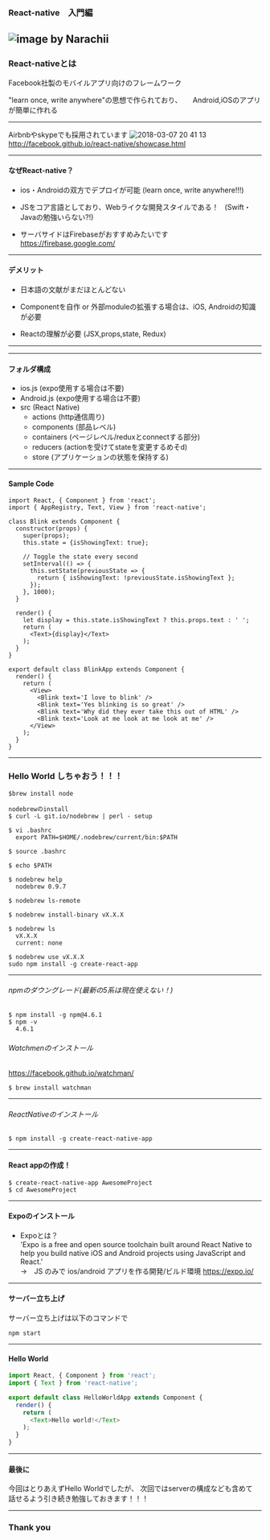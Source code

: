 ### React-native　入門編　　
![image](https://cdn-ak.f.st-hatena.com/images/fotolife/m/morugu/20170320/20170320094540.png)
   by Narachii
---

### React-nativeとは
Facebook社製のモバイルアプリ向けのフレームワーク

"learn once, write anywhere"の思想で作られており、  　
Android,iOSのアプリが簡単に作れる

---

Airbnbやskypeでも採用されています
![2018-03-07 20 41 13](https://user-images.githubusercontent.com/29746381/37192176-5303b30a-23a7-11e8-9616-d575745b688a.png)
http://facebook.github.io/react-native/showcase.html


---

#### なぜReact-native？
 - ios・Androidの双方でデプロイが可能
   (learn once, write anywhere!!!)

 - JSをコア言語としており、Webライクな開発スタイルである！
    (Swift・Javaの勉強いらない?!)
 
 - サーバサイドはFirebaseがおすすめみたいです
    https://firebase.google.com/

---

#### デメリット
 - 日本語の文献がまだほとんどない

 - Componentを自作 or 外部moduleの拡張する場合は、iOS, Androidの知識が必要

 - Reactの理解が必要
  (JSX,props,state, Redux)

---

---

#### フォルダ構成

- ios.js  (expo使用する場合は不要)
- Android.js   (expo使用する場合は不要)
- src (React Native)
  - actions (http通信周り)
  - components (部品レベル)
  - containers (ページレベル/reduxとconnectする部分)
  - reducers (actionを受けてstateを変更するめそd)
  - store (アプリケーションの状態を保持する)

---

#### Sample Code
```
import React, { Component } from 'react';
import { AppRegistry, Text, View } from 'react-native';

class Blink extends Component {
  constructor(props) {
    super(props);
    this.state = {isShowingText: true};

    // Toggle the state every second
    setInterval(() => {
      this.setState(previousState => {
        return { isShowingText: !previousState.isShowingText };
      });
    }, 1000);
  }

  render() {
    let display = this.state.isShowingText ? this.props.text : ' ';
    return (
      <Text>{display}</Text>
    );
  }
}

export default class BlinkApp extends Component {
  render() {
    return (
      <View>
        <Blink text='I love to blink' />
        <Blink text='Yes blinking is so great' />
        <Blink text='Why did they ever take this out of HTML' />
        <Blink text='Look at me look at me look at me' />
      </View>
    );
  }
}
```

---
### Hello World しちゃおう！！！
```
$brew install node

nodebrewのinstall
$ curl -L git.io/nodebrew | perl - setup

$ vi .bashrc
  export PATH=$HOME/.nodebrew/current/bin:$PATH

$ source .bashrc

$ echo $PATH

$ nodebrew help
  nodebrew 0.9.7

$ nodebrew ls-remote

$ nodebrew install-binary vX.X.X

$ nodebrew ls
  vX.X.X
  current: none

$ nodebrew use vX.X.X
sudo npm install -g create-react-app

```
---
###### npmのダウングレード(最新の5系は現在使えない！)
```
$ npm install -g npm@4.6.1
$ npm -v
  4.6.1
```
###### Watchmenのインストール
https://facebook.github.io/watchman/
```
$ brew install watchman
```

---

###### ReactNativeのインストール
```
$ npm install -g create-react-native-app
```

---
#### React appの作成！
```
$ create-react-native-app AwesomeProject
$ cd AwesomeProject
```
---

#### Expoのインストール
- Expoとは？  
'Expo is a free and open source toolchain built around React Native to help you build native iOS and Android projects using JavaScript and React.'  
→　JS のみで ios/android アプリを作る開発/ビルド環境
https://expo.io/

---
#### サーバー立ち上げ
サーバー立ち上げは以下のコマンドで
```
npm start
```
---
#### Hello World
```JS:App.js
import React, { Component } from 'react';
import { Text } from 'react-native';

export default class HelloWorldApp extends Component {
  render() {
    return (
      <Text>Hello world!</Text>
    );
  }
}
```

---

#### 最後に
今回はとりあえずHello Worldでしたが、
次回ではserverの構成なども含めて
話せるよう引き続き勉強しておきます！！！

---

### Thank you
